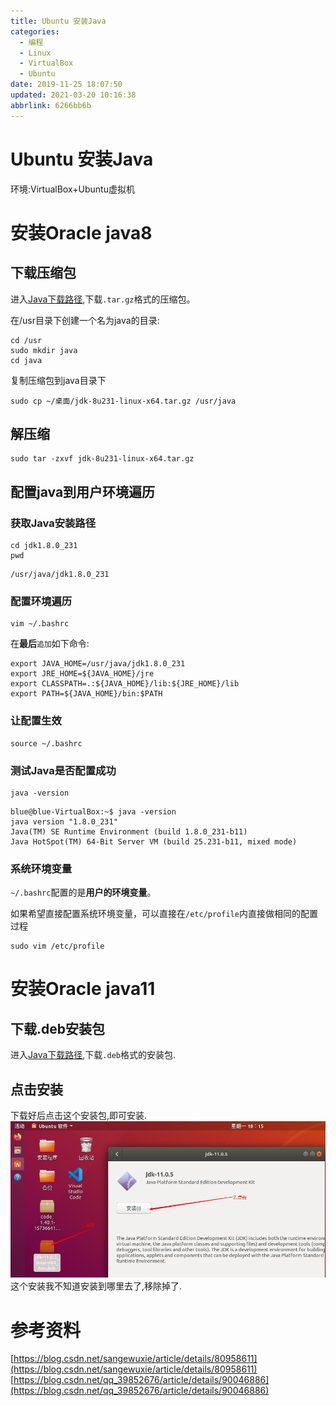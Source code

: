 ```yaml
---
title: Ubuntu 安装Java
categories: 
  - 编程
  - Linux
  - VirtualBox
  - Ubuntu
date: 2019-11-25 18:07:50
updated: 2021-03-20 10:16:38
abbrlink: 6266bb6b
---
```

# Ubuntu 安装Java
环境:VirtualBox+Ubuntu虚拟机
# 安装Oracle java8
## 下载压缩包
进入[Java下载路径](https://www.oracle.com/technetwork/java/javase/downloads/index.html),下载`.tar.gz`格式的压缩包。

在/usr目录下创建一个名为java的目录:
```shell
cd /usr
sudo mkdir java
cd java
```
复制压缩包到java目录下
```shell
sudo cp ~/桌面/jdk-8u231-linux-x64.tar.gz /usr/java
```
## 解压缩
```shell
sudo tar -zxvf jdk-8u231-linux-x64.tar.gz
```
## 配置java到用户环境遍历
### 获取Java安装路径
```shell
cd jdk1.8.0_231
pwd
```
```shell
/usr/java/jdk1.8.0_231
```
### 配置环境遍历
```shell
vim ~/.bashrc
```
在**最后**`追加`如下命令:
```shell
export JAVA_HOME=/usr/java/jdk1.8.0_231
export JRE_HOME=${JAVA_HOME}/jre
export CLASSPATH=.:${JAVA_HOME}/lib:${JRE_HOME}/lib
export PATH=${JAVA_HOME}/bin:$PATH
```

### 让配置生效
```shell
source ~/.bashrc
```
### 测试Java是否配置成功
```shell
java -version 
```
```
blue@blue-VirtualBox:~$ java -version
java version "1.8.0_231"
Java(TM) SE Runtime Environment (build 1.8.0_231-b11)
Java HotSpot(TM) 64-Bit Server VM (build 25.231-b11, mixed mode)
```
### 系统环境变量
`~/.bashrc`配置的是**用户的环境变量**。

如果希望直接配置系统环境变量，可以直接在`/etc/profile`内直接做相同的配置过程
```shell
sudo vim /etc/profile
```
# 安装Oracle java11
## 下载.deb安装包
进入[Java下载路径](https://www.oracle.com/technetwork/java/javase/downloads/index.html),下载`.deb`格式的安装包.

## 点击安装
下载好后点击这个安装包,即可安装.
![图片](https://raw.githubusercontent.com/lanlan2017/images/master/Linux/Ubuntu/install/Java11/2.png)
这个安装我不知道安装到哪里去了,移除掉了.
# 参考资料
[https://blog.csdn.net/sangewuxie/article/details/80958611](https://blog.csdn.net/sangewuxie/article/details/80958611)
[https://blog.csdn.net/qq_39852676/article/details/90046886](https://blog.csdn.net/qq_39852676/article/details/90046886)
